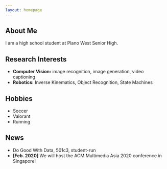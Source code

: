 ```yaml
---
layout: homepage
---
```


## About Me

I am a high school student at Plano West Senior High. 

## Research Interests

- **Computer Vision:** image recognition, image generation, video captioning
- **Robotics:** Inverse Kinematics, Object Recognition, State Machines

## Hobbies

- Soccer
- Valorant
- Running

## News
- Do Good With Data, 501c3, student-run
- **[Feb. 2020]** We will host the ACM Multimedia Asia 2020 conference in Singapore!
